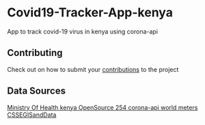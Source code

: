 # Covid19-Tracker-App-kenya
App to track covid-19 virus in kenya using corona-api

## Contributing
Check out on how to submit your  [contributions](../master/CONTRIBUTING.md) to the project

## Data Sources
[Ministry Of Health kenya  ](http://www.health.go.ke/)
[OpenSource 254 corona-api  ](https://github.com/Opensource-254/corona-api)
[world meters  ](https://https://www.worldometers.info/coronavirus/)
[CSSEGISandData  ](https://github.com/CSSEGISandData/COVID-19/tree/master/csse_covid_19_data)